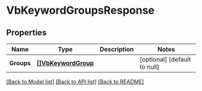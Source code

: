 # VbKeywordGroupsResponse

## Properties
Name | Type | Description | Notes
------------ | ------------- | ------------- | -------------
**Groups** | [**[]VbKeywordGroup**](VbKeywordGroup.md) |  | [optional] [default to null]

[[Back to Model list]](../README.md#documentation-for-models) [[Back to API list]](../README.md#documentation-for-api-endpoints) [[Back to README]](../README.md)


